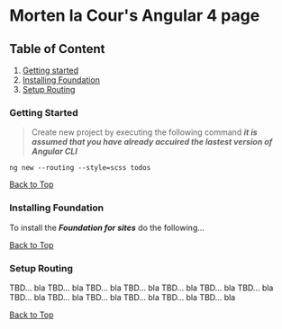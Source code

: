 # Morten la Cour's Angular 4 page

## Table of Content
1. [Getting started](#getting-started)
2. [Installing Foundation](#installing-foundation)
3. [Setup Routing](#setup-routing)

### Getting Started

>Create new project by executing the following command _**it is assumed that you have already accuired the lastest version of Angular CLI**_

```
ng new --routing --style=scss todos
```

[Back to Top](#table-of-content)

### Installing Foundation

To install the _**Foundation for sites**_ do the following...

[Back to Top](#table-of-content)


### Setup Routing

TBD...
bla
TBD...
bla
TBD...
bla
TBD...
bla
TBD...
bla
TBD...
bla
TBD...
bla
TBD...
bla
TBD...
bla
TBD...
bla
TBD...
bla
TBD...
bla
TBD...
bla


[Back to Top](#table-of-content)

